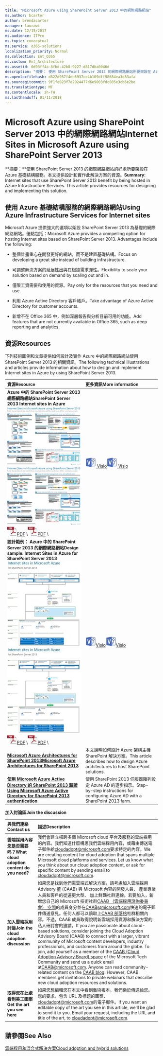 ```yaml
---
title: "Microsoft Azure using SharePoint Server 2013 中的網際網路網站"
ms.author: bcarter
author: brendacarter
manager: laurawi
ms.date: 12/15/2017
ms.audience: ITPro
ms.topic: conceptual
ms.service: o365-solutions
localization_priority: Normal
ms.collection: Ent_O365
ms.custom: Ent_Architecture
ms.assetid: 0d93ff4a-8fbd-42b8-9227-d817dba0046d
description: "摘要： 使用 SharePoint Server 2013 的網際網路網站所要架設在 Azure 基礎結構服務的好處。本文提供設計和實作此解決方案的資源。"
ms.openlocfilehash: d822d957f4eb5937ce4b109dff58684ea3d83afa
ms.sourcegitcommit: 9f1fe023f7e2924477d6e9003fdc805e3cb6e2be
ms.translationtype: MT
ms.contentlocale: zh-TW
ms.lasthandoff: 01/11/2018
---
```

# <a name="internet-sites-in-microsoft-azure-using-sharepoint-server-2013"></a><span data-ttu-id="48829-104">Microsoft Azure using SharePoint Server 2013 中的網際網路網站</span><span class="sxs-lookup"><span data-stu-id="48829-104">Internet Sites in Microsoft Azure using SharePoint Server 2013</span></span>

 <span data-ttu-id="48829-p102">**摘要：**使用 SharePoint Server 2013 的網際網路網站的好處所要架設在 Azure 基礎結構服務。本文提供設計和實作此解決方案的資源。</span><span class="sxs-lookup"><span data-stu-id="48829-p102">**Summary:** Internet sites that use SharePoint Server 2013 benefit by being hosted in Azure Infrastructure Services. This article provides resources for designing and implementing this solution.</span></span>
  
## <a name="using-azure-infrastructure-services-for-internet-sites"></a><span data-ttu-id="48829-107">使用 Azure 基礎結構服務的網際網路網站</span><span class="sxs-lookup"><span data-stu-id="48829-107">Using Azure Infrastructure Services for Internet sites</span></span>

<span data-ttu-id="48829-p103">Microsoft Azure 提供強大的選項以架設 SharePoint Server 2013 為基礎的網際網路網站。優點包括：</span><span class="sxs-lookup"><span data-stu-id="48829-p103">Microsoft Azure provides a compelling option for hosting Internet sites based on SharePoint Server 2013. Advantages include the following:</span></span>
  
- <span data-ttu-id="48829-110">整個計畫重心在開發更好的網站，而不是建置基礎結構。</span><span class="sxs-lookup"><span data-stu-id="48829-110">Focus on developing a great site instead of building infrastructure.</span></span>
    
- <span data-ttu-id="48829-111">可調整解決方案的延展性出與在根據需求彈性。</span><span class="sxs-lookup"><span data-stu-id="48829-111">Flexibility to scale your solution based on demand by scaling out and in.</span></span>
    
- <span data-ttu-id="48829-112">僅限工資需要和使用的資源。</span><span class="sxs-lookup"><span data-stu-id="48829-112">Pay only for the resources that you need and use.</span></span>
    
- <span data-ttu-id="48829-113">利用 Azure Active Directory 客戶帳戶。</span><span class="sxs-lookup"><span data-stu-id="48829-113">Take advantage of Azure Active Directory for customer accounts.</span></span>
    
- <span data-ttu-id="48829-114">新增不在 Office 365 中，例如深層報告與分析目前可用的功能。</span><span class="sxs-lookup"><span data-stu-id="48829-114">Add features that are not currently available in Office 365, such as deep reporting and analytics.</span></span>
    
## <a name="resources"></a><span data-ttu-id="48829-115">資源</span><span class="sxs-lookup"><span data-stu-id="48829-115">Resources</span></span>

<span data-ttu-id="48829-116">下列技術圖例和文章提供如何設計及實作 Azure 中的網際網路網站使用 SharePoint Server 2013 的相關資訊。</span><span class="sxs-lookup"><span data-stu-id="48829-116">The following technical illustrations and articles provide information about how to design and implement Internet sites in Azure by using SharePoint Server 2013.</span></span>
  
|<span data-ttu-id="48829-117">**資源**</span><span class="sxs-lookup"><span data-stu-id="48829-117">**Resource**</span></span>|<span data-ttu-id="48829-118">**更多資訊**</span><span class="sxs-lookup"><span data-stu-id="48829-118">**More information**</span></span>|
|:-----|:-----|
|<span data-ttu-id="48829-119">**Azure 中的 SharePoint Server 2013 網際網路網站**</span><span class="sxs-lookup"><span data-stu-id="48829-119">**SharePoint Server 2013 Internet sites in Azure**</span></span> <br/> <span data-ttu-id="48829-120">[![在 Azure 中使用 SharePoint 的網際網路網站的影像](images/MS_AZ_SPInternetSites.jpg)          ](https://go.microsoft.com/fwlink/p/?LinkId=392552)</span><span class="sxs-lookup"><span data-stu-id="48829-120">[![Image of Internet sites in Azure using SharePoint](images/MS_AZ_SPInternetSites.jpg)          ](https://go.microsoft.com/fwlink/p/?LinkId=392552)</span></span> <br/> <span data-ttu-id="48829-121">![PDF 檔案](images/ITPro_Other_PDFicon.png)[PDF](https://go.microsoft.com/fwlink/p/?LinkId=392552)  \\</span><span class="sxs-lookup"><span data-stu-id="48829-121">![PDF file](images/ITPro_Other_PDFicon.png)[PDF](https://go.microsoft.com/fwlink/p/?LinkId=392552)  \\</span></span>| <span data-ttu-id="48829-122">[ ![Visio 檔案](images/ITPro_Other_VisioIcon.jpg)          ](https://go.microsoft.com/fwlink/p/?LinkId=392551)[Visio](https://go.microsoft.com/fwlink/p/?LinkId=392551)</span><span class="sxs-lookup"><span data-stu-id="48829-122">[![Visio file](images/ITPro_Other_VisioIcon.jpg)          ](https://go.microsoft.com/fwlink/p/?LinkId=392551)[Visio](https://go.microsoft.com/fwlink/p/?LinkId=392551)</span></span> <br/> |<span data-ttu-id="48829-123">此架構模型概述重要的設計活動和建議的 Azure 中的網際網路網站的架構選項。</span><span class="sxs-lookup"><span data-stu-id="48829-123">This architecture model outlines key design activities and recommended architecture choices for Internet sites in Azure.</span></span>  <br/> |
|<span data-ttu-id="48829-124">**設計範例： Azure 中的 SharePoint Server 2013 的網際網路網站**</span><span class="sxs-lookup"><span data-stu-id="48829-124">**Design sample: Internet Sites in Azure for SharePoint Server 2013**</span></span> <br/> <span data-ttu-id="48829-125">[![圖像的設計範例： Microsoft Azure 中的 SharePoint 2013 的網際網路網站](images/MS_AZ_InternetSitesDesignSample.jpg)          ](https://go.microsoft.com/fwlink/p/?LinkId=392549)</span><span class="sxs-lookup"><span data-stu-id="48829-125">[![Image of the Design sample: Internet sites in Microsoft Azure for SharePoint 2013](images/MS_AZ_InternetSitesDesignSample.jpg)          ](https://go.microsoft.com/fwlink/p/?LinkId=392549)</span></span> <br/> <span data-ttu-id="48829-126">![PDF 檔案](images/ITPro_Other_PDFicon.png)[PDF](https://go.microsoft.com/fwlink/p/?LinkId=392549)  \\</span><span class="sxs-lookup"><span data-stu-id="48829-126">![PDF file](images/ITPro_Other_PDFicon.png)[PDF](https://go.microsoft.com/fwlink/p/?LinkId=392549)  \\</span></span>| <span data-ttu-id="48829-127">![Visio 檔案](images/ITPro_Other_VisioIcon.jpg)[Visio](https://go.microsoft.com/fwlink/p/?LinkId=392548)</span><span class="sxs-lookup"><span data-stu-id="48829-127">![Visio file](images/ITPro_Other_VisioIcon.jpg)[Visio](https://go.microsoft.com/fwlink/p/?LinkId=392548)</span></span> <br/> |<span data-ttu-id="48829-128">使用此設計範例為起點您自己的架構。</span><span class="sxs-lookup"><span data-stu-id="48829-128">Use this design sample as a starting point for your own architecture.</span></span>  <br/> |
|<span data-ttu-id="48829-129">**[Microsoft Azure Architectures for SharePoint 2013](microsoft-azure-architectures-for-sharepoint-2013.md)**</span><span class="sxs-lookup"><span data-stu-id="48829-129">**[Microsoft Azure Architectures for SharePoint 2013](microsoft-azure-architectures-for-sharepoint-2013.md)**</span></span> <br/> |<span data-ttu-id="48829-130">本文說明如何設計 Azure 架構主機 SharePoint 解決方案。</span><span class="sxs-lookup"><span data-stu-id="48829-130">This article describes how to design Azure architectures to host SharePoint solutions.</span></span>  <br/> |
|<span data-ttu-id="48829-131">**[使用 Microsoft Azure Active Directory 的 SharePoint 2013 驗證](using-microsoft-azure-active-directory-for-sharepoint-2013-authentication.md)**</span><span class="sxs-lookup"><span data-stu-id="48829-131">**[Using Microsoft Azure Active Directory for SharePoint 2013 authentication](using-microsoft-azure-active-directory-for-sharepoint-2013-authentication.md)**</span></span> <br/> |<span data-ttu-id="48829-132">使用 SharePoint 2013 伺服器陣列設定 Azure AD 的逐步指示。</span><span class="sxs-lookup"><span data-stu-id="48829-132">Step-by-step instructions for configuring Azure AD with a SharePoint 2013 farm.</span></span>  <br/> |
   
<span data-ttu-id="48829-133">**加入討論區**</span><span class="sxs-lookup"><span data-stu-id="48829-133">**Join the discussion**</span></span>

|<span data-ttu-id="48829-134">**與我們連絡**</span><span class="sxs-lookup"><span data-stu-id="48829-134">**Contact us**</span></span>|<span data-ttu-id="48829-135">**描述**</span><span class="sxs-lookup"><span data-stu-id="48829-135">**Description**</span></span>|
|:-----|:-----|
|<span data-ttu-id="48829-136">**雲端採用內容您是否需要吗？**</span><span class="sxs-lookup"><span data-stu-id="48829-136">**What cloud adoption content do you need?**</span></span> <br/> |<span data-ttu-id="48829-p104">我們會建立橫跨多個 Microsoft cloud 平台及服務的雲端採用的內容。我們知道什麼構思我們雲端採用內容，或藉由傳送電子郵件給[cloudadopt@microsoft.com](mailto:cloudadopt@microsoft.com?Subject=[Cloud%20Adoption%20Content%20Feedback]:%20)要求特定的內容。</span><span class="sxs-lookup"><span data-stu-id="48829-p104">We are creating content for cloud adoption that spans multiple Microsoft cloud platforms and services. Let us know what you think about our cloud adoption content, or ask for specific content by sending email to [cloudadopt@microsoft.com](mailto:cloudadopt@microsoft.com?Subject=[Cloud%20Adoption%20Content%20Feedback]:%20).  </span></span><br/> |
|<span data-ttu-id="48829-139">**加入雲端採用討論**</span><span class="sxs-lookup"><span data-stu-id="48829-139">**Join the cloud adoption discussion**</span></span> <br/> |<span data-ttu-id="48829-p105">如果您是找到他們需雲端式解決方案，請考慮加入雲端採用 Advisory 董 (CAAB) 與 Microsoft 內容的開發人員、 產業專業人員和客戶的從遍更大型、 加上鮮豔社群連線。若要加入，新增您自己的 Microsoft 技術社群[CAAB （雲端採用諮詢委員會） 空間](https://aka.ms/caab)的成員身分並在[CAAB@microsoft.com](mailto:caab@microsoft.com?Subject=I%20just%20joined%20the%20Cloud%20Adoption%20Advisory%20Board!)快速的電子郵件傳送意見。任何人都可以讀取上[CAAB 部落格](https://blogs.technet.com/b/solutions_advisory_board/)社群相關內容。不過，CAAB 成員取得說明新雲端採用資源和解決方案的私人研討會的邀請。</span><span class="sxs-lookup"><span data-stu-id="48829-p105">If you are passionate about cloud-based solutions, consider joining the Cloud Adoption Advisory Board (CAAB) to connect with a larger, vibrant community of Microsoft content developers, industry professionals, and customers from around the globe. To join, add yourself as a member of the [CAAB (Cloud Adoption Advisory Board) space](https://aka.ms/caab) of the Microsoft Tech Community and send us a quick email at[CAAB@microsoft.com](mailto:caab@microsoft.com?Subject=I%20just%20joined%20the%20Cloud%20Adoption%20Advisory%20Board!). Anyone can read community-related content on the [CAAB blog](https://blogs.technet.com/b/solutions_advisory_board/). However, CAAB members get invitations to private webinars that describe new cloud adoption resources and solutions.  </span></span><br/> |
|<span data-ttu-id="48829-143">**取得您在此處看到美工圖案**</span><span class="sxs-lookup"><span data-stu-id="48829-143">**Get the art you see here**</span></span> <br/> |<span data-ttu-id="48829-p106">如果您想編輯您在本文中看到藝術複本，我們樂於傳送給您。您的要求，包含 URL 及標題的圖案、 [cloudadopt@microsoft.com](mailto:cloudadopt@microsoft.com?subject=[Art%20Request]:%20)的電子郵件。</span><span class="sxs-lookup"><span data-stu-id="48829-p106">If you want an editable copy of the art you see in this article, we'll be glad to send it to you. Email your request, including the URL and title of the art, to [cloudadopt@microsoft.com](mailto:cloudadopt@microsoft.com?subject=[Art%20Request]:%20).  </span></span><br/> |
   
## <a name="see-also"></a><span data-ttu-id="48829-146">請參閱</span><span class="sxs-lookup"><span data-stu-id="48829-146">See Also</span></span>

[<span data-ttu-id="48829-147">雲端採用和混合式解決方案</span><span class="sxs-lookup"><span data-stu-id="48829-147">Cloud adoption and hybrid solutions</span></span>](cloud-adoption-and-hybrid-solutions.md)



